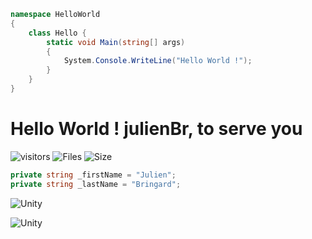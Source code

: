 ```c#
namespace HelloWorld
{
    class Hello {
        static void Main(string[] args)
        {
            System.Console.WriteLine("Hello World !");
        }
    }
}
```

# Hello World ! julienBr, to serve you

![visitors](https://visitor-badge.glitch.me/badge?page_id=julienBr)
![Files](https://img.shields.io/github/directory-file-count/julienBr/julienBr?style=flat-square)
![Size](https://img.shields.io/github/repo-size/julienBr/julienBr?style=flat-square)
<img src="#" alt="">

```c#
private string _firstName = "Julien";
private string _lastName = "Bringard";
```

![Unity](unity.png)

<img src="D:\Utilisateurs\Bringard\Documents\Projet Unity\julienBr\img\unity.png" alt="Unity" />
